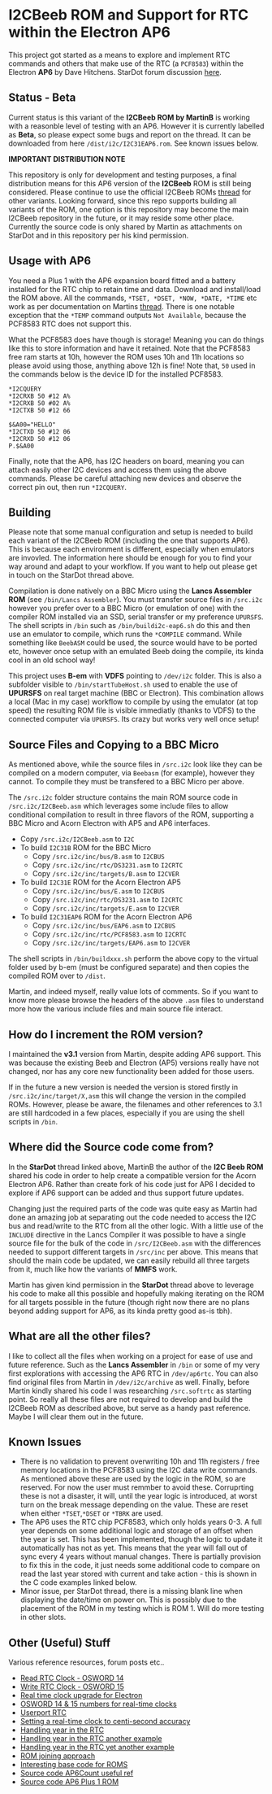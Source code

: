 I2CBeeb ROM and Support for RTC within the Electron AP6
========================================================

This project got started as a means to explore and implement RTC commands and others that make use of the RTC (a `PCF8583`) within the Electron **AP6** by Dave Hitchens. StarDot forum discussion [here](https://www.stardot.org.uk/forums/viewtopic.php?t=28720). 

Status - Beta
-------------

Current status is this variant of the **I2CBeeb ROM by MartinB** is working with a reasonble level of testing with an AP6. However it is currently labelled as **Beta**, so please expect some bugs and report on the thread. It can be downloaded from here `/dist/i2c/I2C31EAP6.rom`. See known issues below. 

**IMPORTANT DISTRIBUTION NOTE**

This repository is only for development and testing purposes, a final 
distribution means for this AP6 version of the **I2CBeeb** ROM is still being considered. Please continue to use the official I2CBeeb ROMs [thread](https://stardot.org.uk/forums/viewtopic.php?t=10966) for other variants. Looking forward, since this repo supports building all variants of the ROM, one option is this repository may become the main I2CBeeb repository in the future, or it may reside some other place. Currently the source code is only shared by Martin as attachments on StarDot and in this repository per his kind permission. 

Usage with AP6
--------------

You need a Plus 1 with the AP6 expansion board fitted and a battery installed for the RTC chip to retain time and data. Download and install/load the ROM above. All the commands, `*TSET, *DSET, *NOW, *DATE, *TIME` etc work as per documentation on Martins [thread](https://stardot.org.uk/forums/viewtopic.php?t=10966). There is one notable exception that the `*TEMP` command outputs `Not Available`, because the PCF8583 RTC does not support this.

What the PCF8583 does have though is storage! Meaning you can do things like this to store information and have it retained. Note that the PCF8583 free ram starts at 10h, however the ROM uses 10h and 11h locations so please avoid using those, anything above 12h is fine! Note that, `50` used in the commands below is the device ID for the installed PCF8583.

    *I2CQUERY
    *I2CRXB 50 #12 A%
    *I2CRXB 50 #02 A%
    *I2CTXB 50 #12 66

    $&A00="HELLO"
    *I2CTXD 50 #12 06
    *I2CRXD 50 #12 06
    P.$&A00

Finally, note that the AP6, has I2C headers on board, meaning you can attach easily other I2C devices and access them using the above commands. Please be careful attaching new devices and observe the correct pin out, then run `*I2CQUERY`.

Building
--------

Please note that some manual configuration and setup is needed to build each variant of the I2CBeeb ROM (including the one that supports AP6). This is because each environment is different, especially when emulators are invovled. The information here should be enough for you to find your way around and adapt to your workflow. If you want to help out please get in touch on the StarDot thread above. 

Compilation is done natively on a BBC Micro using the **Lancs Assembler ROM** (see `/bin/Lancs Assembler`). You must transfer source files in `/src.i2c` however you prefer over to a BBC Micro (or emulation of one) with the compiler ROM installed via an SSD, serial transfer or my preference `UPURSFS`. The shell scripts in `/bin` such as `/bin/buildi2c-eap6.sh` do this and then use an emulator to compile, which runs the `*COMPILE` command. While something like `BeebASM` could be used, the source would have to be ported etc, however once setup with an emulated Beeb doing the compile, its kinda cool in an old school way!

This project uses **B-em** with **VDFS** pointing to `/dev/i2c` folder. This is also a subfolder visible to `/bin/startTubeHost.sh` used to enable the use of **UPURSFS** on real target machine (BBC or Electron). This combination allows a local (Mac in my case) workflow to compile by using the emulator (at top speed) the resulting ROM file is visible immediatly (thanks to VDFS) to the connected computer via `UPURSFS`. Its crazy but works very well once setup!

Source Files and Copying to a BBC Micro
---------------------------------------

As mentioned above, while the source files in `/src.i2c` look like they can be compiled on a modern computer, via `Beebasm` (for example), however they cannot. To compile they must be transfered to a BBC Micro per above. 

The `/src.i2c` folder structure contains the main ROM source code in `/src.i2c/I2CBeeb.asm` which leverages some include files to allow conditional compilation to result in three flavors of the ROM, supporting a BBC Micro and Acorn Electron with AP5 and AP6 interfaces. 

- Copy `/src.i2c/I2CBeeb.asm` to `I2C`
- To build `I2C31B` ROM for the BBC Micro
  - Copy `/src.i2c/inc/bus/B.asm` to `I2CBUS`
  - Copy `/src.i2c/inc/rtc/DS3231.asm` to `I2CRTC` 
  - Copy `/src.i2c/inc/targets/B.asm` to `I2CVER`
- To build `I2C31E` ROM for the Acorn Electron AP5
  - Copy `/src.i2c/inc/bus/E.asm` to `I2CBUS`
  - Copy `/src.i2c/inc/rtc/DS3231.asm` to `I2CRTC` 
  - Copy `/src.i2c/inc/targets/E.asm` to `I2CVER`
- To build `I2C31EAP6` ROM for the Acorn Electron AP6
  - Copy `/src.i2c/inc/bus/EAP6.asm` to `I2CBUS`
  - Copy `/src.i2c/inc/rtc/PCF8583.asm` to `I2CRTC` 
  - Copy `/src.i2c/inc/targets/EAP6.asm` to `I2CVER`

The shell scripts in `/bin/buildxxx.sh` perform the above copy to the virtual folder used by b-em (must be configured separate) and then copies the compiled ROM over to `/dist`. 

Martin, and indeed myself, really value lots of comments. So if you want to know more please browse the headers of the above `.asm` files to understand more how the various include files and main source file interact.

How do I increment the ROM version?
-----------------------------------

I maintained the **v3.1** version from Martin, despite adding AP6 support. This was because the existing Beeb and Electron (AP5) versions really have not changed, nor has any core new functionality been added for those users. 

If in the future a new version is needed the version is stored firstly in `/src.i2c/inc/target/X,asm` this will change the version in the compiled ROMs. However, please be aware, the filenames and other references to 3.1 are still hardcoded in a few places, especially if you are using the shell scripts in `/bin`. 

Where did the Source code come from?
------------------------------------

In the **StarDot** thread linked above, MartinB the author of the **I2C Beeb ROM** shared his code in order to help create a compatible version for the Acorn Electron AP6. Rather than create fork of his code just for AP6 I decided to explore if AP6 support can be added and thus support future updates.

Changing just the required parts of the code was quite easy as Martin had done an amazing job at separating out the code needed to access the I2C bus and read/write to the RTC from all the other logic. With a little use of the `INCLUDE` directive in the Lancs Compiler it was possible to have a single source file for the bulk of the code in `/src/I2CBeeb.asm` with the differences needed to support different targets in `/src/inc` per above. This means that should the main code be updated, we can easily rebuild all three targets from it, much like how the variants of **MMFS** work.

Martin has given kind permission in the **StarDot** thread above to leverage his code to make all this possible and hopefully making iterating on the ROM for all targets possible in the future (though right now there are no plans beyond adding support for AP6, as its kinda pretty good as-is tbh).

What are all the other files?
-----------------------------

I like to collect all the files when working on a project for ease of use and future reference. Such as the **Lancs Assembler** in `/bin` or some of my very first explorations with accessing the AP6 RTC in `/dev/ap6rtc`. You can also find original files from Martin in `/dev/i2c/archive` as well. Finally, before Martin kindly shared his code I was researching `/src.softrtc` as starting point. So really all these files are not required to develop and build the I2CBeeb ROM as described above, but serve as a handy past reference. Maybe I will clear them out in the future.

Known Issues
------------
- There is no validation to prevent overwriting 10h and 11h registers / free memory locations in the PCF8583 using the I2C data write commands. As mentioned above these are used by the logic in the ROM, so are reserved. For now the user must remmber to avoid these. Corruprting these is not a disaster, it will, until the year logic is introduced, at worst turn on the break message depending on the value. These are reset when either `*TSET`,`*DSET` or `*TBRK` are used.
- The AP6 uses the RTC chip PCF8583, which only holds years 0-3. A full year depends on some additional logic and storage of an offset when the year is set. This has been implemented, though the logic to update it automatically has not as yet. This means that the year will fall out of sync every 4 years without manual changes. There is partially provision to fix this in the code, it just needs some additional code to compare on read the last year stored with current and take action - this is shown in the C code examples linked below.
- Minor issue, per StarDot thread, there is a missing blank line when displaying the date/time on power on. This is possibly due to the placement of the ROM in my testing which is ROM 1. Will do more testing in other slots.

Other (Useful) Stuff
--------------------

Various reference resources, forum posts etc..
- [Read RTC Clock - OSWORD 14](https://beebwiki.mdfs.net/OSWORD_%260E)
- [Write RTC Clock - OSWORD 15](https://beebwiki.mdfs.net/OSWORD_%260F)
- [Real time clock upgrade for Electron](https://www.stardot.org.uk/forums/viewtopic.php?p=419371&hilit=RTC#p419371)
- [OSWORD 14 & 15 numbers for real-time clocks](https://www.stardot.org.uk/forums/viewtopic.php?t=28743)
- [Userport RTC](https://stardot.org.uk/forums/viewtopic.php?f=3&t=26270)
- [Setting a real-time clock to centi-second accuracy](https://www.stardot.org.uk/forums/viewtopic.php?p=419313#p419313)
- [Handling year in the RTC](https://github.com/xoseperez/pcf8583/blob/master/src/PCF8583.cpp)
- [Handling year in the RTC another example](https://github.com/xoseperez/pcf8583/blob/master/src/PCF8583.cpp#L162)
- [Handling year in the RTC yet another example](https://github.com/pciebiera/rtc-philips-pcf8583/blob/master/rtc-philips-pcf8583.c )
- [ROM joining approach](https://mdfs.net/Info/Comp/BBC/SROMs/JoinROM.htm)
- [Interesting base code for ROMS](https://mdfs.net/Software/BBC/SROM/Tools/MiniROM.src)
- [Source code AP6Count useful ref](https://mdfs.net/Software/BBC/SROM/AP6Count.bas)
- [Source code AP6 Plus 1 ROM](https://mdfs.net/Software/BBC/SROM/Plus1/)
